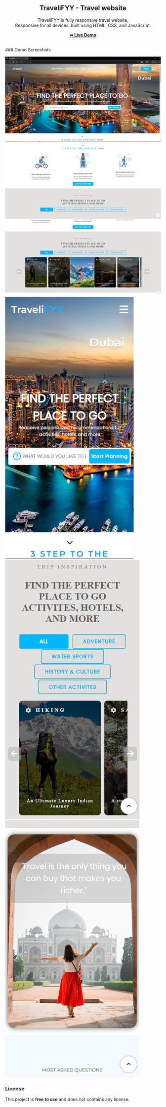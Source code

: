 <div align="center">
  
  <h2 align="center">TraveliFYY - Travel website</h2>

  TraveliFYY is fully responsive travel website, <br />Responsive for all devices, built using HTML, CSS, and JavaScript.

  <a href="https://tech2cool.github.io/TraveliFYY-Travel-Website/"><strong>➥ Live Demo</strong></a>

</div>

<br />
### Demo Screeshots

![Tourest Desktop Demo](./readme-images/demo1.png "Desktop Demo")
![Tourest Desktop Demo](./readme-images/demo2.png "Desktop Demo")
![Tourest Desktop Demo](./readme-images/demo3.png "Desktop Demo")
![Tourest Mobile Demo](./readme-images/demo-mobile.png "Mobile Demo")
![Tourest Mobile Demo](./readme-images/demo-mobile2.png "Mobile Demo")
![Tourest Mobile Demo](./readme-images/demo-mobile3.png "Mobile Demo")

### License

This project is **free to use** and does not contains any license.